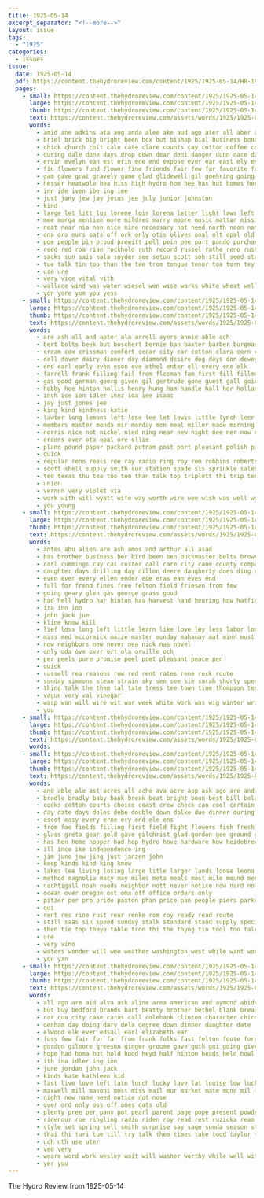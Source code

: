 ```yaml
---
title: 1925-05-14
excerpt_separator: "<!--more-->"
layout: issue
tags:
  - "1925"
categories:
  - issues
issue:
  date: 1925-05-14
  pdf: https://content.thehydroreview.com/content/1925/1925-05-14/HR-1925-05-14.pdf
  pages:
    - small: https://content.thehydroreview.com/content/1925/1925-05-14/small/HR-1925-05-14-01.jpg
      large: https://content.thehydroreview.com/content/1925/1925-05-14/large/HR-1925-05-14-01.jpg
      thumb: https://content.thehydroreview.com/content/1925/1925-05-14/thumbnails/HR-1925-05-14-01.jpg
      text: https://content.thehydroreview.com/assets/words/1925/1925-05-14/HR-1925-05-14-01.txt
      words:
        - amid ane adkins ata ang anda alee ake aud ago ater all aber amer aver and arthur anna age ave aller are
        - briel brick big bright been box but bishop bial business bonds breeze blanks brisk beaver belle bring boen bone burkhalter beavers barber bull back bank bros bell brought boom bandy best blow bie burn
        - chick church colt cale cate clare counts cay cotton coffee coy cat carl cause cach came cal christian corinne case card crane city carney care county check collins corey chan constant crews chips come cone christians cash couse class change close cheese choice certain che can cena
        - during dale done days drop down dear deni danger dunn dace day double daughter dies der doing depot davidson deter does
        - ervin evelyn ean est erin ene end expose ever ear east ely even edmond ethel ent everett eke enke elizabeth eis elle elk eugene ember every erford
        - fin flowers fund flower fine friends fair few far favorite frost fever fly friend fede friday from faithful fought for full fire first fain fon fitting front favors
        - gam gave grat gravely game glad glidewell gil goehring going group guthrie green gordon grain garvey grow given gin guns gell glee gare galley
        - hesser heatwole hea hiss high hydro hom hee has hut homes hen head hardware half horn holter her heed hair hour hail holding hatch house hal hin home held had hole harry handel hose hoa hensley hafer hough hand halls hugh hinton handle hopes hey hot hah houge
        - inn ide iven ibe ing iee
        - just jany jew jay jesus jee july junior johnston
        - kind
        - large let litt lus lorene lois lorena letter light laws left life lien last lax lown lows lowers lord lal lunch lay lary lon long late leola lange living loss lower lago list love law
        - mee morga mention more mildred marry moore music mattar mission monday mabel meng morera miss mus mound morning mary money means march mine murray mane members mies mints mccafferty mire made men mikes mers mand must might mage may
        - neat near nia nen nice nine necessary not need north noon nat noe new night nims name
        - ona oro ours oats off ork only otis olives onal olt opal old over office ole
        - poe people pin proud prewitt pell pein pee part pando purchase persona president plant place piano path palace pink pert proper plants paul pleas paper persons pasi private pauline pope perl pany pull prothe payment pro phe putnam pledge priday philips par pach present pel pon pest pelton pastor
        - reed red roa rian rockhold ruth record russel rathe reno rush rounds rolls root ruhl reading ranks rina rape ray rem roe
        - sacks sun sais sala snyder see seton scott soh still seed start soo sermon sant states sion sich sen she stuer service special school son salad sue stan sal shott sister senior seal score subject salon story sessions sayre smith sem stamp second sua sunday sang saving sie song store sale seater shown salis sweet sul stroke south saturday such sok stockton save solo snyders seems seward spring
        - tue talk tin top than the tae trom tongue tenor toa torn tey thom too tow tes then thea tune tier tailor tanks ton thale tard thein tree thet toma tor travers train tie take tol tha thousand ted terrible tee ten town toy tho ties them
        - use ure
        - very vice vital vith
        - wallace wind was water wiesel wen wise works white wheat wells week wes welcome will william wide why wood weer williams way wake with well went want waller world work ware while west window wie
        - yon yore yom you yess
    - small: https://content.thehydroreview.com/content/1925/1925-05-14/small/HR-1925-05-14-02.jpg
      large: https://content.thehydroreview.com/content/1925/1925-05-14/large/HR-1925-05-14-02.jpg
      thumb: https://content.thehydroreview.com/content/1925/1925-05-14/thumbnails/HR-1925-05-14-02.jpg
      text: https://content.thehydroreview.com/assets/words/1925/1925-05-14/HR-1925-05-14-02.txt
      words:
        - are ash all and apter ala arrell ayers annie able ach
        - bert bolts beek but boschert bernie ban baxter barber burgman brought beck bran bartgis best been blane boys baby both back box big bass batte boline business body buy brown bessie buckmaster
        - cream cox crissman comfort cedar city car cotton clara corn clarence call col case crawford come cake clyde collar colony
        - dall dover dairy dinner day diamond desire dog days don dewey dazey denly downey during davis
        - end earl early even eson eve ethel enter ell every ene elk
        - farrell frank filling fail from fleeman fam first fill fillmore few fer foot fore fish ford fisk fort for fine freshman fire friday friends fountain fry foreman
        - gas good german georg given gil gertrude gone guest gall going garden ghost graham grain gladys gallon
        - hobby hoe hinton hollis henry hung ham handle hall hor holland hose hom harry hercules has hatfield hardware hern hole high howa hydro had hon her hill home halls
        - inch ice ion idler inez ida iee isaac
        - jay just jones jee
        - king kind kindness katie
        - lawter long lemons left lose lee let lewis little lynch leer lola lord last lorene line love lilly lawn lor lay lon less
        - members master monda mir monday mon meal miller made morning mol men man might miss mille mill mere
        - norris nice not nickel nied ning near new night nee ner now nellie news needs
        - orders over ota opal ore ollie
        - plano pound paper packard putnam post port pleasant polish piece per par place painting pry pere pain pounds pack plier pent payne
        - quick
        - regular reno reels ree ray radio ring roy rem robbins robertson ridge rake raymond roof ruzicka rene run robert rover
        - scott shell supply smith sur station spade sis sprinkle sales sup sun steel shawnee she sae story stock simmons school star sister scarth sylvester stillson service see sunday schools saturday shorts sos stube sermon soon spring slack seger
        - ted texas thu tea too tom than talk top triplett thi trip tene thing take tin the ten tren trull taylor tipps town tra
        - union
        - vernon very violet via
        - work with will wyatt wife way worth wire wee wish was well walter williams went wrench wied weatherford william week
        - you young
    - small: https://content.thehydroreview.com/content/1925/1925-05-14/small/HR-1925-05-14-03.jpg
      large: https://content.thehydroreview.com/content/1925/1925-05-14/large/HR-1925-05-14-03.jpg
      thumb: https://content.thehydroreview.com/content/1925/1925-05-14/thumbnails/HR-1925-05-14-03.jpg
      text: https://content.thehydroreview.com/assets/words/1925/1925-05-14/HR-1925-05-14-03.txt
      words:
        - antes abu alien are ash amos and arthur all asad
        - bas brother business ber bird been ben buckmaster belts browne brown but boy band biles blas bernice
        - carl cummings cay cai custer call care city cane county company came carrier comes cone can
        - daughter days drilling day dillon deere daugherty does ding dare dow deering delay
        - even ever every ellen ender ede eras ean eves end
        - full for frend fines free felton field friesen from few
        - going geary glen gas george grass good
        - had hell hydro har hinton has harvest hand heuring how hatfield harry him hart harves her hee hada hie hicks health house head hardware
        - ira inn ion
        - john jack jue
        - kline know kill
        - lief loss long left little learn like love ley less labor look
        - miss med mccormick maize master monday mahanay mat minn must murry manning miller marriage made male man men
        - now neighbors new never nea nick nas novel
        - only oda ove over ort ola orville och
        - per peels pure promise peel poet pleasant peace pen
        - quick
        - russell rea reasons row red rent rates rene rock route
        - sunday simmons stean strain sky sen see sie sarah shorty spencer service season sida son sale sare summer sudan spivey smith sane severe selling saturday settle stange shea schreck she smoke south saine shah ser still sue sor shee seed say sell salb setting
        - thing talk the them tal tate tress tee town tine thompson tess tost than teen thee telling trass tat tough traw tho
        - vague very val vinegar
        - wasp wan will wire wit war week white work was wig winter write wish wos why with wees wee wring weeks wear west well want went werly wey wheat while wood
        - you
    - small: https://content.thehydroreview.com/content/1925/1925-05-14/small/HR-1925-05-14-04.jpg
      large: https://content.thehydroreview.com/content/1925/1925-05-14/large/HR-1925-05-14-04.jpg
      thumb: https://content.thehydroreview.com/content/1925/1925-05-14/thumbnails/HR-1925-05-14-04.jpg
      text: https://content.thehydroreview.com/assets/words/1925/1925-05-14/HR-1925-05-14-04.txt
      words:
    - small: https://content.thehydroreview.com/content/1925/1925-05-14/small/HR-1925-05-14-05.jpg
      large: https://content.thehydroreview.com/content/1925/1925-05-14/large/HR-1925-05-14-05.jpg
      thumb: https://content.thehydroreview.com/content/1925/1925-05-14/thumbnails/HR-1925-05-14-05.jpg
      text: https://content.thehydroreview.com/assets/words/1925/1925-05-14/HR-1925-05-14-05.txt
      words:
        - and able ale ast acres all ache ava acre app ask ago are anda
        - bradle bradly baby bank break beat bright boun best bill beland bron brecht bottom back began but been bry balance bring bran bales big
        - cooks cotton courts choice coast crew check can cool certain came cash care cost cast chronic church cover common come comes cero cot city col cooper callon company corn collar case cold carry
        - day date days doles debe double down dalke due dinner during dry dose dark dunithan
        - escot easy every erne ery end ele ens
        - from fae fields filling first field fight flowers fish fresh fee fleece fine former forget friday fort fate fillmore full farm for fruit felton fruits far forth
        - glass greta gear gold gave gilchrist glad gordon gee ground gloss goods gatton gallon
        - has hen home hopper had hop hydro hove hardware how heidebrecht hinton hands heide hor hus hatfield herman him hand happy hot hoke hens herbert hoppers hour held hall
        - ill ince ike independence ing
        - jim june jew jing just janzen john
        - keep kinds kind king know
        - lakes lee living losing large litle larger lands loose leona left let louise line leonard last long
        - method magnolia macy may miles meta meals most mile mound meo miss more mason mel much middle mene monday many mea must made menno manner might man
        - nachtigall noah needs neighbor nott never notice now nard nol need night nett nose not nea new north
        - ocean over oregon ost oma off office orders only
        - pitzer per pro pride paxton phan price pan people piers parker pleasure purse pope plenty peake post pate pounds placa part place
        - qui
        - rent res rine rust rear renke rom roy ready read route
        - still saas sin speed sunday stalk standard stand supply special small saturday spagna station sun spring second sell saw safi spin smith sale start sales school string see saving slacks seare say seen stange soon star show seem sie susie season solid stare street sloppy sour sur
        - then tie top theye table tron thi the thyng tin tool too tale taken tes them tees taki tiara try till towns take than tell ting town
        - ure
        - very vino
        - waters wonder will wee weather washington west while want worst well works wilson wide work walk walter world wagon water wan went weed week with working was wander warkentin way wider write
        - you yan
    - small: https://content.thehydroreview.com/content/1925/1925-05-14/small/HR-1925-05-14-06.jpg
      large: https://content.thehydroreview.com/content/1925/1925-05-14/large/HR-1925-05-14-06.jpg
      thumb: https://content.thehydroreview.com/content/1925/1925-05-14/thumbnails/HR-1925-05-14-06.jpg
      text: https://content.thehydroreview.com/assets/words/1925/1925-05-14/HR-1925-05-14-06.txt
      words:
        - all ago are aid alva ask aline area american and aymond abide aleo ale ault ave alert
        - but buy bedford brands bart beatty brother bethel blank bread big bear bek bake butter best body beach begin bea born broxton bethany bet
        - car cua city cake caras call colebank clinton character chico coffee cousin cheese came come cashier church can custer
        - denham day doing dary dela degree down dinner daughter date
        - elwood elk ever edsall earl elizabeth ear
        - foss few fair for far from frank folks fast felton foote forget friday fresh folsom farewell furnish free friend
        - gordon gilmore greeson ginger groome gave guth gui going given golden good
        - hope had homa hot hold hood heyd half hinton heads held howl hatfield honey hardware henry husband home house harry hydro hun has hoxie hour hen her
        - ith ina idler ing ion
        - june jordan john jack
        - kinds kate kathleen kid
        - last live love left late lunch lucky lave lat louise low luck look
        - maxwell mill masoni most miss mail mur market mate mond mil moore mer might mis mile more monday merry man mal mon may menary merrel marie
        - night new name need notice not nose
        - over ord only oss off ones oats old
        - plenty pree per pany pot pearl parent page pope present powder pair pitzer piper princess power people pass
        - ridenour roe ringling radio riden roy read rest ruzicka ream river rush rut
        - style set spring sell smith surprise say sage sunda season stretch see soon sewing special sunday sane samples stockton she school saturday sheldon stoves son snyder street still storm silk
        - thai thi turi tue till try talk them times take tood taylor taken thay town ted trip tell tailor the
        - uch uth use uter
        - ved very
        - weare word work wesley wait will washer worthy while well wit window wife wells wing week west with western wallop wear wave went was
        - yer you
---
```


The Hydro Review from 1925-05-14

<!--more-->

